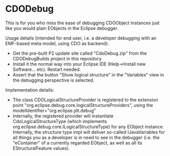# CDODebug

This is for you who miss the ease of debugging CDOObject instances just like you would plain EObjects in the Eclipse debugger. 

Usage details (intended for end user, i.e. a developer debugging with an EMF-based meta model, using CDO as backend):
* Get the pre-built P2 update site called "CdoDebug.zip" from the CDODebugBuilds project in this repository
* Install it the normal way into your Eclipse IDE (Help->Install new Software...  etc). Restart needed. 
* Assert that the button "Show logical structure" in the "Variables" view in the debugging perspective is selected.

Implementation details:
* The class CDOLogicalStructureProvider is registered to the extension point "org.eclipse.debug.core.logicalStructureProviders", using the modelIdentifier="org.eclipse.jdt.debug"
* Internally, the registered provider will instantiate CdoLogicalStructureType (which implements org.eclipse.debug.core.ILogicalStructureType) for any EObject instance. Internally, the structure type impl will deliver so-called IJavaVariables for all things you as a developer is in need to see in the debugger (i.e. the "eContainer" of a currently regarded EObject, as well as all its EStructuralFeature values). 

